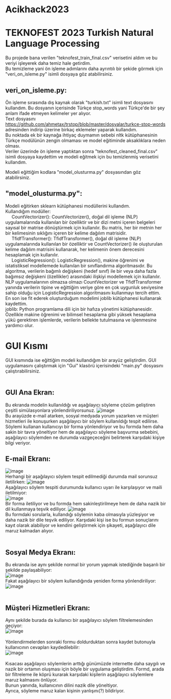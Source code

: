 # Acikhack2023
# TEKNOFEST 2023 Turkish Natural Language Processing

Bu projede bana verilen "teknofest_train_final.csv" verisetini aldım ve bu veriyi işleyerek daha temiz hale getirdim.     
Bu temizleme yani ön işleme adımlarını daha ayrıntılı bir şekide görmek için "veri_on_isleme.py" isimli dosyaya göz atabilirsiniz.    

## veri_on_isleme.py:
  Ön işleme sırasında dış kaynak olarak "turkish.txt" isimli text dosyasını kullandım. Bu dosyanın içerisinde Türkçe stop_words yani Türkçe'de bir şey anlam ifade etmeyen kelimeler yer alıyor.   
  Text dosyasını https://github.com/ahmetax/trstop/blob/master/dosyalar/turkce-stop-words adresinden indirip üzerine birkaç eklemeler yaparak kullandım.   
  Bu noktada ek bir kaynağa ihtiyaç duymamın sebebi nltk kütüphanesinin Türkçe modülünün zengin olmaması ve model eğitiminde aksaklıklara neden olması.   
  Veriler üzerinde ön işleme yaptıktan sonra "teknofest_cleaned_final.csv" isimli dosyaya kaydettim ve modeli eğitmek için bu temizlenmiş verisetini kullandım.   

Modeli eğittiğim kodlara "model_olusturma.py" dosyasından göz atabilirsiniz.

## "model_olusturma.py":
  Modeli eğitirken sklearn kütüphanesi modüllerini kullandım.  
  Kullandığım modüller:  
&nbsp;&nbsp;&nbsp;&nbsp; CountVectorizer(): CountVectorizer(), doğal dil işleme (NLP) uygulamalarında kullanılan bir özelliktir ve bir dizi metni içeren belgeleri sayısal bir matrise dönüştürmek için kullanılır. Bu matris, her bir metnin her bir kelimesinin sıklığını içeren bir kelime dağılım matrisidir.   <br>
&nbsp;&nbsp;&nbsp;&nbsp; TfidfTransformer(): TfidfTransformer(), doğal dil işleme (NLP) uygulamalarında kullanılan bir özelliktir ve CountVectorizer() ile oluşturulan kelime dağılım matrisini kullanarak, her kelimenin önem derecesini hesaplamak için kullanılır.   
&nbsp;&nbsp;&nbsp;&nbsp; LogisticRegression(): LogisticRegression(), makine öğrenimi ve istatistiksel modellemede kullanılan bir sınıflandırma algoritmasıdır. Bu algoritma, verilerin bağımlı değişkeni (hedef sınıf) ile bir veya daha fazla bağımsız değişkeni (özellikler) arasındaki ilişkiyi modellemek için kullanılır.   
  NLP uygulamalarının olmazsa olmazı CountVectorizer ve TfidfTransformer yanında verilerin tipine ve eğittiğim veriye göre en çok uygunluk seviyesine sahip olduğu için LogisticRegression algoritmasını kullanmayı tercih ettim.   
  En son ise fit ederek oluşturduğum modelimi joblib kütüphanesi kullanarak kaydettim.   
    joblib: Python programlama dili için bir hafıza yönetimi kütüphanesidir. Özellikle makine öğrenimi ve bilimsel hesaplama gibi yüksek hesaplama yükü gerektiren işlemlerde, verilerin bellekte tutulmasına ve işlenmesine yardımcı olur.   
    
# GUI Kısmı
GUI kısmında ise eğittiğim modeli kullandığım bir arayüz geliştirdim. GUI uygulamasını çalıştırmak için "Gui" klasörü içerisindeki "main.py" dosyasını çalıştırabilirsiniz. <br><br>
## GUI Ana Ekran:
Bu ekranda modelin kullanıldığı ve aşağılayıcı söyleme çözüm geliştiren çeşitli simülasyonlara yönlendiriliyorsunuz.
![image](https://user-images.githubusercontent.com/62249421/230186083-bbd00f22-7d76-4ebb-a239-1508bb3300b1.png)
<br>
Bu arayüzde e-mail atarken, sosyal medyada yorum yazarken ve müşteri hizmetleri ile konuşurken aşağılayıcı bir söylem kullanıldığı tespit edilirse. Söylemi kullanan kullanıcıyı bir forma yönlendiriyor ve bu formda hem daha sakin bir tavra yöneltiyor hem de aşağılayıcı söyleme başvurma sebebini, aşağılayıcı söylemden ne durumda vazgeçeceğini belirterek karşıdaki kişiye bilgi veriyor.
<br>

## E-mail Ekranı:
![image](https://user-images.githubusercontent.com/62249421/230186842-b6b50cc7-fbc9-49aa-96ab-4dcab1bd749a.png)
<br>
Herhangi bir aşağılayıcı söylem tespit edilmediği durumda mail sorunsuz iletilirken:
![image](https://user-images.githubusercontent.com/62249421/230186981-0bcdbc16-ee93-4810-a733-6e56433799c7.png)
<br>
Aşağılayıcı söylem tespiti durumunda kullanıcı uyarı ile karşılaşıyor ve maili iletilmiyor:
<br>
![image](https://user-images.githubusercontent.com/62249421/230187484-b603774d-ce05-46e0-9240-2f6bcfbea2f0.png)
<br>
Bir forma iletiliyor ve bu formda hem sakinleştirilmeye hem de daha nazik bir dil kullanmaya teşvik ediliyor.
![image](https://user-images.githubusercontent.com/62249421/230187835-21c03dd1-c245-4a64-a946-95ae9fab6b49.png)
<br>
Bu formdaki sorularla, kullandığı söylemin kaba olmasıyla yüzleşiyor ve daha nazik bir dile teşvik ediliyor. Karşıdaki kişi ise bu formun sonuçlarını kayıt olarak alabiliyor ve kendini geliştirmek için şikayeti, aşağılayıcı dile maruz kalmadan alıyor.
<br>
<br>
## Sosyal Medya Ekranı:
Bu ekranda ise aynı şekilde normal bir yorum yapmak istediğinde başarılı bir şekilde paylaşabiliyor:<br>
![image](https://user-images.githubusercontent.com/62249421/230190115-4eb3e8ec-e88f-42e2-8878-c772e229d670.png)
<br>
Fakat aşağılayıcı bir söylem kullandığında yeniden forma yönlendiriliyor:<br>
![image](https://user-images.githubusercontent.com/62249421/230190806-1527ec82-c314-4edd-952d-8595d00184ea.png)
<br>
<br>
## Müşteri Hizmetleri Ekranı:
Aynı şekilde burada da kullanıcı bir aşağılayıcı söylem filtrelemesinden geçiyor: <br>
![image](https://user-images.githubusercontent.com/62249421/230191600-bec967cf-c05f-42cf-a5f3-ada0eaefafa1.png)
<br>
<br>
Yönlendirmelerden sonraki formu doldurduktan sonra kaydet butonuyla kullanıcının cevapları kaydedilebilir: <br>
![image](https://user-images.githubusercontent.com/62249421/230193299-76be6423-70a3-4478-9aa7-b27c603a543a.png)
<br>
<br>
Kısacası aşağılayıcı söylemlerin arttığı günümüzde internette daha saygılı ve nazik bir ortamın oluşması için böyle bir uygulama geliştirdim. Formd, arada bir filtreleme ile köprü kurarak karşıdaki kişilerin aşağılayıcı söylemlere maruz kalmasını önlüyor. <br>
Bunun yanında, kullanıcının dilini nazik dile yöneltiyor. <br>
Ayrıca, söyleme maruz kalan kişinin yanlışını(?) bildiriyor.







  

